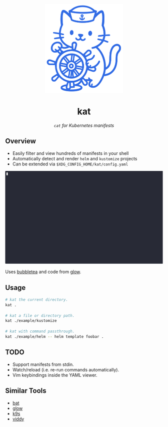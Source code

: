 <p align="center">
  <a href="#"><img src="docs/assets/logo.svg" width="250px"></a>
  <h1 align="center">kat</h1>
</p>

<p align="center"><i><code>cat</code> for Kubernetes manifests</i></p>

## Overview

- Easily filter and view hundreds of manifests in your shell
- Automatically detect and render `helm` and `kustomize` projects
- Can be extended via `$XDG_CONFIG_HOME/kat/config.yaml`

![demo](docs/assets/demo.gif)

Uses [bubbletea](https://github.com/charmbracelet/bubbletea) and code from [glow](https://github.com/charmbracelet/glow).

## Usage

```sh
# kat the current directory.
kat .

# kat a file or directory path.
kat ./example/kustomize

# kat with command passthrough.
kat ./example/helm -- helm template foobar .
```

## TODO

- Support manifests from stdin.
- Watch/reload (i.e. re-run commands automatically).
- Vim keybindings inside the YAML viewer.

## Similar Tools

- [bat](https://github.com/sharkdp/bat)
- [glow](https://github.com/charmbracelet/glow)
- [k9s](https://github.com/derailed/k9s)
- [viddy](https://github.com/sachaos/viddy)

